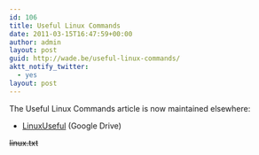 ```yaml
---
id: 106
title: Useful Linux Commands
date: 2011-03-15T16:47:59+00:00
author: admin
layout: post
guid: http://wade.be/useful-linux-commands/
aktt_notify_twitter:
  - yes
layout: post
---
```

<p class="lead">
  The Useful Linux Commands article is now maintained elsewhere:
</p>

  * [LinuxUseful](https://docs.google.com/document/d/1aML9_eNrJs9CPkgzS0Ggr6u-V4BqBJjpZJosOxJT2xw/pub) (Google Drive)

<span style="text-decoration: line-through;">linux.txt</span>